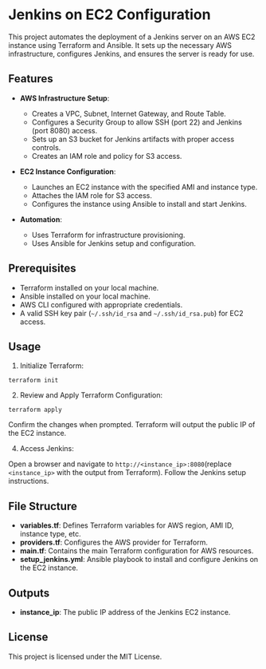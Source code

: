 # Jenkins on EC2 Configuration

This project automates the deployment of a Jenkins server on an AWS EC2 instance using Terraform and Ansible. It sets up the necessary AWS infrastructure, configures Jenkins, and ensures the server is ready for use.

## Features

- **AWS Infrastructure Setup**:
  - Creates a VPC, Subnet, Internet Gateway, and Route Table.
  - Configures a Security Group to allow SSH (port 22) and Jenkins (port 8080) access.
  - Sets up an S3 bucket for Jenkins artifacts with proper access controls.
  - Creates an IAM role and policy for S3 access.

- **EC2 Instance Configuration**:
  - Launches an EC2 instance with the specified AMI and instance type.
  - Attaches the IAM role for S3 access.
  - Configures the instance using Ansible to install and start Jenkins.

- **Automation**:
  - Uses Terraform for infrastructure provisioning.
  - Uses Ansible for Jenkins setup and configuration.

## Prerequisites

- Terraform installed on your local machine.
- Ansible installed on your local machine.
- AWS CLI configured with appropriate credentials.
- A valid SSH key pair (`~/.ssh/id_rsa` and `~/.ssh/id_rsa.pub`) for EC2 access.

## Usage

1. Initialize Terraform:
```
terraform init
```
2. Review and Apply Terraform Configuration:
```
terraform apply
```
Confirm the changes when prompted. Terraform will output the public IP of the EC2 instance.

4. Access Jenkins:

Open a browser and navigate to `http://<instance_ip>:8080`(replace `<instance_ip>` with the output from Terraform).
Follow the Jenkins setup instructions.

## File Structure
- **variables.tf**: Defines Terraform variables for AWS region, AMI ID, instance type, etc.
- **providers.tf**: Configures the AWS provider for Terraform.
- **main.tf**: Contains the main Terraform configuration for AWS resources.
- **setup_jenkins.yml**: Ansible playbook to install and configure Jenkins on the EC2 instance.
## Outputs
- **instance_ip**: The public IP address of the Jenkins EC2 instance.
## License
This project is licensed under the MIT License.